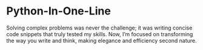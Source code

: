 # Python-In-One-Line
Solving complex problems was never the challenge; it was writing concise code snippets that truly tested my skills. Now, I’m focused on transforming the way you write and think, making elegance and efficiency second nature.
